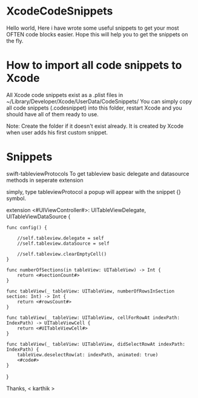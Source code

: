# XcodeCodeSnippets

  Hello world, Here i have wrote some useful snippets to get your most OFTEN code blocks easier. Hope this will help you to get the snippets on the fly.
 
# How to import all code snippets to Xcode

All Xcode code snippets exist as a .plist files in ~/Library/Developer/Xcode/UserData/CodeSnippets/ You can simply copy all code snippets (.codesnippet) into this folder, restart Xcode and you should have all of them ready to use.  

Note: Create the folder if it doesn't exist already. It is created by Xcode when user adds his first custom snippet.

# Snippets

swift-tableviewProtocols        To get tableview basic delegate and datasource methods in seperate extension

simply, type tableviewProtocol a popup will appear with the snippet {} symbol. 

extension <#UIViewController#>: UITableViewDelegate, UITableViewDataSource {
    
    func config() {
        
        //self.tableview.delegate = self
        //self.tableview.dataSource = self
        
        //self.tableview.clearEmptyCell()
    }
    
    func numberOfSections(in tableView: UITableView) -> Int {
        return <#sectionCount#>
    }
    
    func tableView(_ tableView: UITableView, numberOfRowsInSection section: Int) -> Int {
        return <#rowsCount#>
    }
    
    func tableView(_ tableView: UITableView, cellForRowAt indexPath: IndexPath) -> UITableViewCell {
        return <#UITableViewCell#>
    }
    
    func tableView(_ tableView: UITableView, didSelectRowAt indexPath: IndexPath) {
        tableView.deselectRow(at: indexPath, animated: true)
        <#code#>
    }
}



Thanks, 
< karthik \>
